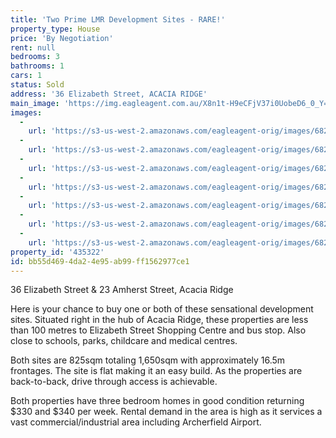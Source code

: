 ```yaml
---
title: 'Two Prime LMR Development Sites - RARE!'
property_type: House
price: 'By Negotiation'
rent: null
bedrooms: 3
bathrooms: 1
cars: 1
status: Sold
address: '36 Elizabeth Street, ACACIA RIDGE'
main_image: 'https://img.eagleagent.com.au/X8n1t-H9eCFjV37i0UobeD6_0_Y=/1280x854/smart/https://s3-us-west-2.amazonaws.com/eagleagent-orig/images/6823201/118543659-image-M.jpg'
images:
  -
    url: 'https://s3-us-west-2.amazonaws.com/eagleagent-orig/images/6823207/118543659-image-F.jpg'
  -
    url: 'https://s3-us-west-2.amazonaws.com/eagleagent-orig/images/6823206/118543659-image-E.jpg'
  -
    url: 'https://s3-us-west-2.amazonaws.com/eagleagent-orig/images/6823205/118543659-image-D.jpg'
  -
    url: 'https://s3-us-west-2.amazonaws.com/eagleagent-orig/images/6823204/118543659-image-C.jpg'
  -
    url: 'https://s3-us-west-2.amazonaws.com/eagleagent-orig/images/6823203/118543659-image-B.jpg'
  -
    url: 'https://s3-us-west-2.amazonaws.com/eagleagent-orig/images/6823202/118543659-image-A.jpg'
  -
    url: 'https://s3-us-west-2.amazonaws.com/eagleagent-orig/images/6823201/118543659-image-M.jpg'
property_id: '435322'
id: bb55d469-4da2-4e95-ab99-ff1562977ce1
---
```

36 Elizabeth Street & 23 Amherst Street, Acacia Ridge

Here is your chance to buy one or both of these sensational development sites. Situated right in the hub of Acacia Ridge, these properties are less than 100 metres to Elizabeth Street Shopping Centre and bus stop. Also close to schools, parks, childcare and medical centres.

Both sites are 825sqm totaling 1,650sqm with approximately 16.5m frontages. The site is flat making it an easy build. As the properties are back-to-back, drive through access is achievable.

Both properties have three bedroom homes in good condition returning $330 and $340 per week. Rental demand in the area is high as it services a vast commercial/industrial area including Archerfield Airport.